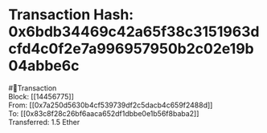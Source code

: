 
Transaction Hash: 0x6bdb34469c42a65f38c3151963dcfd4c0f2e7a996957950b2c02e19b04abbe6c
====================================================================================
  
#💸Transaction  
Block: [[14456775]]  
From: [[0x7a250d5630b4cf539739df2c5dacb4c659f2488d]]  
To: [[0x83c8f28c26bf6aaca652df1dbbe0e1b56f8baba2]]  
Transferred: 1.5 Ether